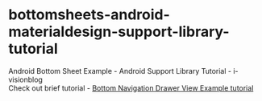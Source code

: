 # bottomsheets-android-materialdesign-support-library-tutorial
Android Bottom Sheet Example - Android Support Library Tutorial - i-visionblog <br />
Check out brief tutorial - <a href="http://www.i-visionblog.com/2017/03/android-bottom-sheet-example-android-support-library-tutorial.html">Bottom Navigation Drawer View Example tutorial</a>


